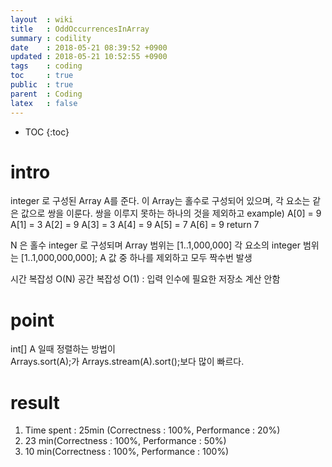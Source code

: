 ```yaml
---
layout  : wiki
title   : OddOccurrencesInArray
summary : codility
date    : 2018-05-21 08:39:52 +0900
updated : 2018-05-21 10:52:55 +0900
tags    : coding
toc     : true
public  : true
parent  : Coding
latex   : false
---
```

* TOC
{:toc}

# intro
integer 로 구성된 Array A를 준다.
이 Array는 홀수로 구성되어 있으며,
각 요소는 같은 값으로 쌍을 이룬다. 
쌍을 이루지 못하는 하나의 것을 제외하고
example)
 A[0] = 9  A[1] = 3  A[2] = 9
 A[3] = 3  A[4] = 9  A[5] = 7
 A[6] = 9
 return 7

N 은 홀수 integer 로 구성되며 Array 범위는 [1..1,000,000]
각 요소의 integer 범위는 [1..1,000,000,000];
A 값 중 하나를 제외하고 모두 짝수번 발생


시간 복잡성 O(N)
공간 복잡성 O(1) : 입력 인수에 필요한 저장소 계산 안함

# point
int[] A 일때 정렬하는 방법이  
Arrays.sort(A);가 Arrays.stream(A).sort();보다 많이 빠르다.


# result 
1. Time spent : 25min (Correctness : 100%, Performance : 20%)
2. 23 min(Correctness : 100%, Performance : 50%)
3. 10 min(Correctness : 100%, Performance : 100%)



















